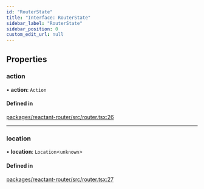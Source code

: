 ```yaml
---
id: "RouterState"
title: "Interface: RouterState"
sidebar_label: "RouterState"
sidebar_position: 0
custom_edit_url: null
---
```


## Properties

### action

• **action**: `Action`

#### Defined in

[packages/reactant-router/src/router.tsx:26](https://github.com/unadlib/reactant/blob/30b550e1/packages/reactant-router/src/router.tsx#L26)

___

### location

• **location**: `Location`<`unknown`\>

#### Defined in

[packages/reactant-router/src/router.tsx:27](https://github.com/unadlib/reactant/blob/30b550e1/packages/reactant-router/src/router.tsx#L27)
